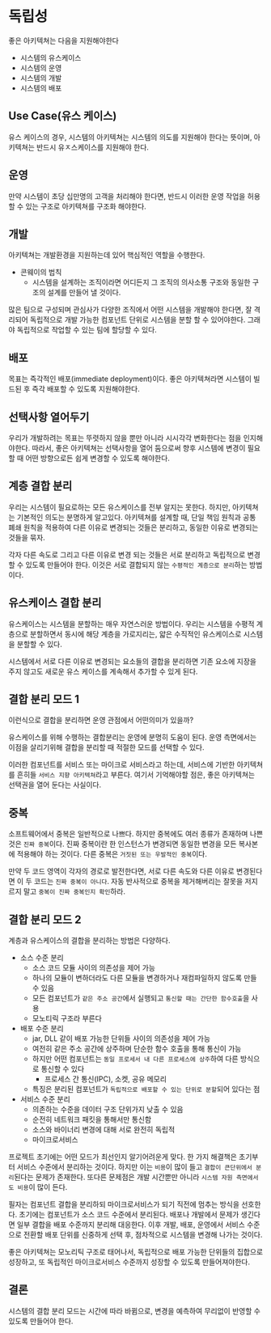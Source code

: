 # 독립성

좋은 아키텍쳐는 다음을 지원해야한다

- 시스템의 유스케이스
- 시스템의 운영
- 시스템의 개발
- 시스템의 배포

## Use Case(유스 케이스)

유스 케이스의 경우, 시스템의 아키텍쳐는 시스템의 의도를 지원해야 한다는 뜻이며, 아키텍쳐는
반드시 유ㅈ스케이스를 지원해야 한다.

## 운영

만약 시스템이 초당 십만명의 고객을 처리해야 한다면, 반드시 이러한 운영 작업을 허용할 수 있는
구조로 아키텍쳐를 구조화 해야한다.

## 개발

아키텍쳐는 개발환경을 지원하는데 있어 핵심적인 역할을 수행한다.

- 콘웨이의 법칙
  - 시스템을 설계하는 조직이라면 어디든지 그 조직의 의사소통 구조와 동일한 구조의 설계를 만들어 낼 것이다.

많은 팀으로 구성되며 관심사가 다양한 조직에서 어떤 시스템을 개발해야 한다면, 잘 격리되어 독립적으로
개발 가능한 컴포넌트 단위로 시스템을 분할 할 수 있어야한다.
그래야 독립적으로 작업할 수 있는 팀에 할당할 수 있다.

## 배포

목표는 즉각적인 배포(immediate deployment)이다. 좋은 아키텍쳐라면 시스템이 빌드된 후 즉각 배포할 수 있도록 지원해야한다.

## 선택사항 열어두기

우리가 개발하려는 목표는 뚜렷하지 않을 뿐만 아니라 시시각각 변화한다는 점을 인지해야한다.
따라서, 좋은 아키텍쳐는 선택사항을 열어 둠으로써 향후 시스템에 변경이 필요할 때 어떤 방향으로든 쉽게 변경할 수 있도록 해야한다.

## 계층 결합 분리

우리는 시스템이 필요로하는 모든 유스케이스를 전부 알지는 못한다. 하지만, 아키텍쳐는 기본적인 의도는 분명하게 알고있다.
아키텍쳐를 설계할 때, 단일 책임 원칙과 공통 폐쇄 원칙을 적용하여 다른 이유로 변경되는 것들은 분리하고,
동일한 이유로 변경되는 것들을 묶자.

각자 다른 속도로 그리고 다른 이유로 변경 되는 것들은 서로 분리하고 독립적으로 변경할 수 있도록 만들어야 한다.
이것은 서로 결합되지 않는 `수평적인 계층으로 분리`하는 방법이다.

## 유스케이스 결합 분리

유스케이스는 시스템을 분할하는 매우 자연스러운 방법이다. 우리는 시스템을 수평적 계층으로 분할하면서
동시에 해당 계층을 가로지리는, 얇은 수직적인 유스케이스로 시스템을 분할할 수 있다.

시스템에서 서로 다른 이유로 변경되는 요소들의 결합을 분리하면 기존 요소에 지장을 주지 않고도 새로운
유스 케이스를 계속해서 추가할 수 있게 된다.

## 결합 분리 모드 1

이런식으로 결합을 분리하면 운영 관점에서 어떤의미가 있을까?

유스케이스를 위해 수행하는 결합분리는 운영에 분명히 도움이 된다. 운영 측면에서는 이점을 살리기위해
결합을 분리할 때 적절한 모드를 선택할 수 있다.

이러한 컴포넌트를 서비스 또는 마이크로 서비스라고 하는데, 서비스에 기반한 아키텍쳐를 흔히들 `서비스 지향 아키텍쳐`라고 부른다.
여기서 기억해야할 점은, 좋은 아키텍쳐는 선택권을 열어 둔다는 사실이다.

## 중복

소프트웨어에서 중복은 일반적으로 나쁘다. 하지만 중복에도 여러 종류가 존재하며 나쁜 것은 `진짜 중복`이다.
진짜 중복이란 한 인스턴스가 변경되면 동일한 변경을 모든 복사본에 적용해야 하는 것이다.
다른 중복은 `거짓된 또는 우발적인 중복`이다.

만약 두 코드 영역이 각자의 경로로 발전한다면, 서로 다른 속도와 다른 이유로 변경된다면 이 두 코드는 `진짜 중복이 아니다`.
자동 반사적으로 중복을 제거해버리는 잘못을 저지르지 말고 `중복이 진짜 중복인지 확인`하라.

## 결합 분리 모드 2

계층과 유스케이스의 결합을 분리하는 방법은 다양하다.

- 소스 수준 분리
  - 소스 코드 모듈 사이의 의존성을 제어 가능
  - 하나의 모듈이 변하더라도 다른 모듈을 변경하거나 재컴파일하지 않도록 만들 수 있음
  - 모든 컴포넌트가 `같은 주소 공간`에서 실행되고 `통신할 때는 간단한 함수호출`을 사용
  - 모노티릭 구조라 부른다
- 배포 수준 분리
  - jar, DLL 같이 배포 가능한 단위들 사이의 의존성을 제어 가능
  - 여전히 같은 주소 공간에 상주하며 단순한 함수 호출을 통해 통신이 가능
  - 하지만 어떤 컴포넌트는 `동일 프로세서 내 다른 프로세스에 상주`하여 다른 방식으로 통신할 수 있다
    - 프로세스 간 통신(IPC), 소켓, 공유 메모리
  - 특징은 분리된 컴포넌트가 `독립적으로 배포할 수 있는 단위로 분할`되어 있다는 점
- 서비스 수준 분리
  - 의존하는 수준을 데이터 구조 단위가지 낮출 수 있음
  - 순전히 네트워크 패킷을 통해서만 통신함
  - 소스와 바이너리 변경에 대해 서로 완전히 독립적
  - 마이크로서비스

프로젝트 초기에는 어떤 모드가 최선인지 알기어려운게 맞다. 한 가지 해결책은 초기부터 서비스 수준에서 분리하는 것이다.
하지만 이는 `비용`이 많이 들고 `결합이 큰단위에서 분리`된다는 문제가 존재한다. 또다른 문제점은
개발 시간뿐만 아니라 `시스템 자원 측면에서도 비용`이 많이 든다.

필자는 컴포넌트 결합을 분리하되 마이크로서비스가 되기 직전에 멈추는 방식을 선호한다.
초기에는 컴포넌트가 소스 코드 수준에서 분리된다. 배포나 개발에서 문제가 생긴다면 일부 결합을 배포 수준까지 분리해 대응한다.
이후 개발, 배포, 운영에서 서비스 수준으로 전환할 배포 단위를 신중하게 선택 후, 점차적으로 시스템을 변경해 나가는 것이다.

좋은 아키텍쳐는 모노리틱 구조로 태어나서, 독립적으로 배포 가능한 단위들의 집합으로 성장하고,
또 독립적인 마이크로서비스 수준까지 성장할 수 있도록 만들어져야한다.

## 결론

시스템의 결합 분리 모드는 시간에 따라 바뀜으로, 변경을 예측하여 무리없이 반영할 수 있도록 만들어야 한다.